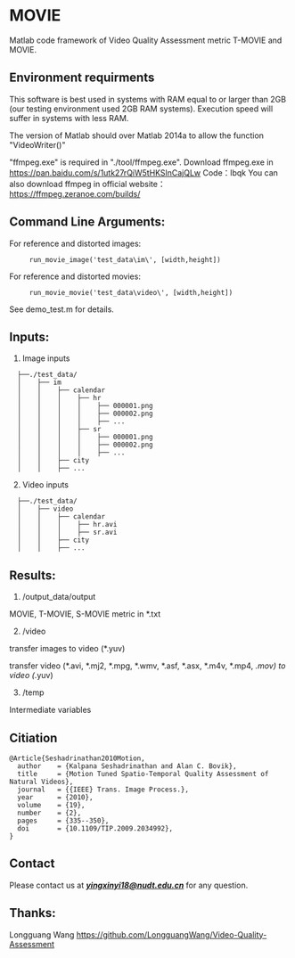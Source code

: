 # MOVIE 
Matlab code framework of Video Quality Assessment metric T-MOVIE and MOVIE.

## Environment requirments
This software is best used in systems with RAM equal to or larger than 2GB (our testing environment used 2GB RAM systems). Execution speed will suffer in systems with less RAM.

The version of Matlab should over Matlab 2014a to allow the function "VideoWriter()"

"ffmpeg.exe" is required in "./tool/ffmpeg.exe".  Download ffmpeg.exe in https://pan.baidu.com/s/1utk27rQiW5tHKSlnCajQLw   Code：lbqk
You can also download ffmpeg in official website：https://ffmpeg.zeranoe.com/builds/

## Command Line Arguments:
For reference and distorted images:

         run_movie_image('test_data\im\', [width,height])

For reference and distorted movies:

         run_movie_movie('test_data\video\', [width,height])

See demo_test.m for details.

## Inputs:
1. Image inputs
```
  ├──./test_data/
  │    ├── im
  │    │    ├── calendar
  │    │    │    ├── hr
  │    │    │    │    ├── 000001.png
  │    │    │    │    ├── 000002.png
  │    │    │    │    ├── ...
  │    │    │    ├── sr
  │    │    │    │    ├── 000001.png
  │    │    │    │    ├── 000002.png
  │    │    │    │    ├── ...
  │    │    ├── city
  │    │    ├── ... 
  ```
2. Video inputs
```
  ├──./test_data/
  │    ├── video
  │    │    ├── calendar
  │    │    │    ├── hr.avi
  │    │    │    ├── sr.avi
  │    │    ├── city
  │    │    ├── ... 
  ```

## Results:
1. /output_data/output

MOVIE, T-MOVIE, S-MOVIE metric in *.txt

2. /video

transfer images to video (*.yuv)

transfer video (*.avi, *.mj2, *.mpg, *.wmv, *.asf, *.asx, *.m4v, *.mp4, *.mov) to video (*.yuv)

3. /temp

Intermediate variables

## Citiation
```
@Article{Seshadrinathan2010Motion,
  author    = {Kalpana Seshadrinathan and Alan C. Bovik},
  title     = {Motion Tuned Spatio-Temporal Quality Assessment of Natural Videos},
  journal   = {{IEEE} Trans. Image Process.},
  year      = {2010},
  volume    = {19},
  number    = {2},
  pages     = {335--350},
  doi       = {10.1109/TIP.2009.2034992},
}
```

## Contact
Please contact us at ***yingxinyi18@nudt.edu.cn*** for any question.

## Thanks:
Longguang Wang   https://github.com/LongguangWang/Video-Quality-Assessment
